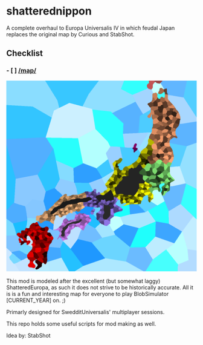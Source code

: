 # shatterednippon
A complete overhaul to Europa Universalis IV in which feudal Japan replaces the original map by Curious and StabShot.

## Checklist
### - [ ] [/map/](https://github.com/CuriouslyCurious/shatterednippon/blob/remastered/MAP.md)

![alt tag](https://raw.githubusercontent.com/CuriouslyCurious/shatterednippon/master/shatterednippon/map/provinces.bmp)

This mod is modeled after the excellent (but somewhat laggy) ShatteredEuropa, as such it does not strive to be historically accurate. All it is is a fun and interesting map for everyone to play BlobSimulator [CURRENT_YEAR] on. ;)

Primarly designed for SwedditUniversalis' multiplayer sessions.

This repo holds some useful scripts for mod making as well.

Idea by: StabShot
